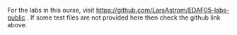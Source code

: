 For the labs in this ourse, visit https://github.com/LarsAstrom/EDAF05-labs-public . If some test files are not provided here then check the github link above.

